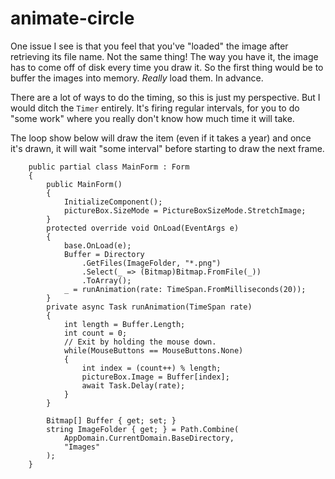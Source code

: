 # animate-circle

One issue I see is that you feel that you've "loaded" the image after retrieving its file name. Not the same thing! The way you have it, the image has to come off of disk every time you draw it. So the first thing would be to buffer the images into memory. _Really_ load them. In advance.

There are a lot of ways to do the timing, so this is just my perspective. But I would ditch the `Timer` entirely. It's firing regular intervals, for you to do "some work" where you really don't know how much time it will take. 

The loop show below will draw the item (even if it takes a year) and once it's drawn, it will wait "some interval" before starting to draw the next frame.


```
    public partial class MainForm : Form
    {
        public MainForm()
        {
            InitializeComponent();
            pictureBox.SizeMode = PictureBoxSizeMode.StretchImage;
        }
        protected override void OnLoad(EventArgs e)
        {
            base.OnLoad(e);
            Buffer = Directory
                .GetFiles(ImageFolder, "*.png")
                .Select(_ => (Bitmap)Bitmap.FromFile(_))
                .ToArray();
            _ = runAnimation(rate: TimeSpan.FromMilliseconds(20));
        }
        private async Task runAnimation(TimeSpan rate)
        {
            int length = Buffer.Length;
            int count = 0;
            // Exit by holding the mouse down.
            while(MouseButtons == MouseButtons.None)
            {
                int index = (count++) % length;
                pictureBox.Image = Buffer[index];
                await Task.Delay(rate);
            }
        }

        Bitmap[] Buffer { get; set; }
        string ImageFolder { get; } = Path.Combine(
            AppDomain.CurrentDomain.BaseDirectory,
            "Images"
        );
    }
``` 